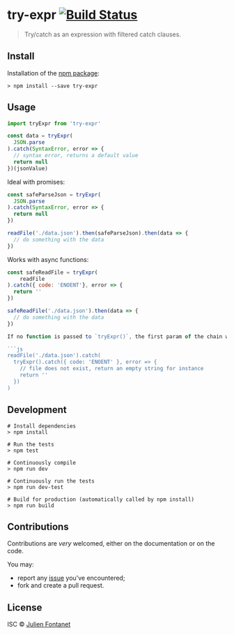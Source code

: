 # try-expr [![Build Status](https://travis-ci.org/JsCommunity/try-expr.png?branch=master)](https://travis-ci.org/JsCommunity/try-expr)

> Try/catch as an expression with filtered catch clauses.

## Install

Installation of the [npm package](https://npmjs.org/package/try-expr):

```
> npm install --save try-expr
```

## Usage

```js
import tryExpr from 'try-expr'

const data = tryExpr(
  JSON.parse
).catch(SyntaxError, error => {
  // syntax error, returns a default value
  return null
})(jsonValue)
```

Ideal with promises:

```js
const safeParseJson = tryExpr(
  JSON.parse
).catch(SyntaxError, error => {
  return null
})

readFile('./data.json').then(safeParseJson).then(data => {
  // do something with the data
})
```

Works with async functions:

```js
const safeReadFile = tryExpr(
    readFile
).catch({ code: 'ENOENT'}, error => {
  return ''
})

safeReadFile('./data.json').then(data => {
  // do something with the data
})

If no function is passed to `tryExpr()`, the first param of the chain will be considered as the error to match `catch` clauses with, which makes it handy with `Promise#catch()`:

```js
readFile('./data.json').catch(
  tryExpr().catch({ code: 'ENOENT' }, error => {
    // file does not exist, return an empty string for instance
    return ''
  })
)
```

## Development

```
# Install dependencies
> npm install

# Run the tests
> npm test

# Continuously compile
> npm run dev

# Continuously run the tests
> npm run dev-test

# Build for production (automatically called by npm install)
> npm run build
```

## Contributions

Contributions are *very* welcomed, either on the documentation or on
the code.

You may:

- report any [issue](https://github.com/JsCommunity/try-expr/issues)
  you've encountered;
- fork and create a pull request.

## License

ISC © [Julien Fontanet](https://github.com/julien-f)
